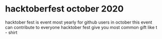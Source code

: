 # hacktoberfest october 2020
hacktober fest is event most yearly for github users in october this event can contribute to everyone
hacktober fest give you most common gift like t - shirt 
